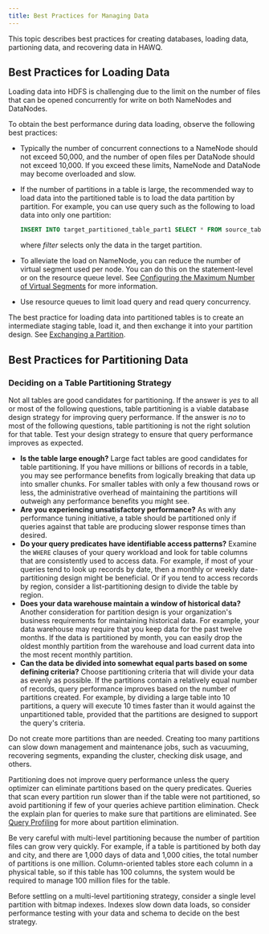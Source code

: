 ```yaml
---
title: Best Practices for Managing Data
---
```


<!--
Licensed to the Apache Software Foundation (ASF) under one
or more contributor license agreements.  See the NOTICE file
distributed with this work for additional information
regarding copyright ownership.  The ASF licenses this file
to you under the Apache License, Version 2.0 (the
"License"); you may not use this file except in compliance
with the License.  You may obtain a copy of the License at

  http://www.apache.org/licenses/LICENSE-2.0

Unless required by applicable law or agreed to in writing,
software distributed under the License is distributed on an
"AS IS" BASIS, WITHOUT WARRANTIES OR CONDITIONS OF ANY
KIND, either express or implied.  See the License for the
specific language governing permissions and limitations
under the License.
-->

This topic describes best practices for creating databases, loading data, partioning data, and recovering data in HAWQ.

## Best Practices for Loading Data<a id="topic_xhy_v2j_1v"></a>

Loading data into HDFS is challenging due to the limit on the number of files that can be opened concurrently for write on both NameNodes and DataNodes.

To obtain the best performance during data loading, observe the following best practices:

-   Typically the number of concurrent connections to a NameNode should not exceed 50,000, and the number of open files per DataNode should not exceed 10,000. If you exceed these limits, NameNode and DataNode may become overloaded and slow.
-   If the number of partitions in a table is large, the recommended way to load data into the partitioned table is to load the data partition by partition. For example, you can use query such as the following to load data into only one partition:

    ```sql
    INSERT INTO target_partitioned_table_part1 SELECT * FROM source_table WHERE filter
    ```

    where *filter* selects only the data in the target partition.

-   To alleviate the load on NameNode, you can reduce the number of virtual segment used per node. You can do this on the statement-level or on the resource queue level. See [Configuring the Maximum Number of Virtual Segments](../resourcemgmt/ConfigureResourceManagement.html#topic_tl5_wq1_f5) for more information.
-   Use resource queues to limit load query and read query concurrency.

The best practice for loading data into partitioned tables is to create an intermediate staging table, load it, and then exchange it into your partition design. See [Exchanging a Partition](../ddl/ddl-partition.html#topic83).

## Best Practices for Partitioning Data<a id="topic_s23_52j_1v"></a>

### Deciding on a Table Partitioning Strategy<a id="topic65"></a>

Not all tables are good candidates for partitioning. If the answer is *yes* to all or most of the following questions, table partitioning is a viable database design strategy for improving query performance. If the answer is *no* to most of the following questions, table partitioning is not the right solution for that table. Test your design strategy to ensure that query performance improves as expected.

-   **Is the table large enough?** Large fact tables are good candidates for table partitioning. If you have millions or billions of records in a table, you may see performance benefits from logically breaking that data up into smaller chunks. For smaller tables with only a few thousand rows or less, the administrative overhead of maintaining the partitions will outweigh any performance benefits you might see.
-   **Are you experiencing unsatisfactory performance?** As with any performance tuning initiative, a table should be partitioned only if queries against that table are producing slower response times than desired.
-   **Do your query predicates have identifiable access patterns?** Examine the `WHERE` clauses of your query workload and look for table columns that are consistently used to access data. For example, if most of your queries tend to look up records by date, then a monthly or weekly date-partitioning design might be beneficial. Or if you tend to access records by region, consider a list-partitioning design to divide the table by region.
-   **Does your data warehouse maintain a window of historical data?** Another consideration for partition design is your organization's business requirements for maintaining historical data. For example, your data warehouse may require that you keep data for the past twelve months. If the data is partitioned by month, you can easily drop the oldest monthly partition from the warehouse and load current data into the most recent monthly partition.
-   **Can the data be divided into somewhat equal parts based on some defining criteria?** Choose partitioning criteria that will divide your data as evenly as possible. If the partitions contain a relatively equal number of records, query performance improves based on the number of partitions created. For example, by dividing a large table into 10 partitions, a query will execute 10 times faster than it would against the unpartitioned table, provided that the partitions are designed to support the query's criteria.

Do not create more partitions than are needed. Creating too many partitions can slow down management and maintenance jobs, such as vacuuming, recovering segments, expanding the cluster, checking disk usage, and others.

Partitioning does not improve query performance unless the query optimizer can eliminate partitions based on the query predicates. Queries that scan every partition run slower than if the table were not partitioned, so avoid partitioning if few of your queries achieve partition elimination. Check the explain plan for queries to make sure that partitions are eliminated. See [Query Profiling](../query/query-profiling.html#topic39) for more about partition elimination.

Be very careful with multi-level partitioning because the number of partition files can grow very quickly. For example, if a table is partitioned by both day and city, and there are 1,000 days of data and 1,000 cities, the total number of partitions is one million. Column-oriented tables store each column in a physical table, so if this table has 100 columns, the system would be required to manage 100 million files for the table.

Before settling on a multi-level partitioning strategy, consider a single level partition with bitmap indexes. Indexes slow down data loads, so consider performance testing with your data and schema to decide on the best strategy.


